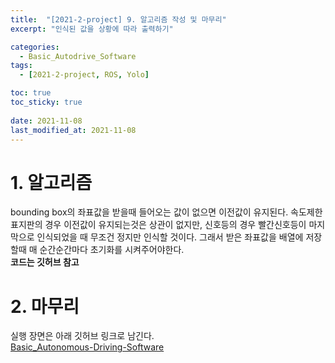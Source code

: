 ```yaml
---
title:  "[2021-2-project] 9. 알고리즘 작성 및 마무리"
excerpt: "인식된 값을 상황에 따라 출력하기"

categories:
  - Basic_Autodrive_Software
tags:
  - [2021-2-project, ROS, Yolo]

toc: true
toc_sticky: true
 
date: 2021-11-08
last_modified_at: 2021-11-08
---  
```

# 1. 알고리즘  
bounding box의 좌표값을 받을때 들어오는 값이 없으면 이전값이 유지된다. 속도제한 표지판의 경우 이전값이 유지되는것은 상관이 없지만, 신호등의 경우 빨간신호등이 마지막으로 인식되었을 때 무조건 정지만 인식할 것이다. 그래서 받은 좌표값을 배열에 저장할때 매 순간순간마다 초기화를 시켜주어야한다.  
**코드는 깃허브 참고**  

# 2. 마무리  
실행 장면은 아래 깃허브 링크로 남긴다.  
[Basic_Autonomous-Driving-Software](https://github.com/SanghyunPark01/Basic_Autonomous-Driving-Software)  